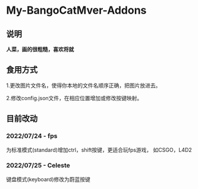 # My-BangoCatMver-Addons

## 说明

**人菜，画的很粗糙，喜欢将就**

## 食用方式

1.更改图片文件名，使得你本地的文件名顺序正确，把图片放进去。

2.修改config.json文件，在相应位置增加或修改按键映射。

## 目前改动

### 2022/07/24 - fps

为标准模式(standard)增加ctrl，shift按键，更适合玩fps游戏， 如CSGO，L4D2

### 2022/07/25 - Celeste

键盘模式(keyboard)修改为蔚蓝按键